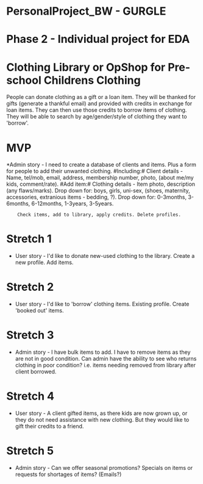 # PersonalProject_BW - GURGLE

# Phase 2 - Individual project for EDA

# Clothing Library or OpShop for Pre-school Childrens Clothing

People can donate clothing as a gift or a loan item. They will be thanked for gifts (generate a thankful email) and provided with credits in exchange for loan items. They can then use those credits to borrow items of clothing. They will be able to search by age/gender/style of clothing they want to 'borrow'. 

# MVP
*Admin story - I need to create a database of clients and items. Plus a form for people to add their unwanted clothing.
      #Including:# Client details - Name, tel/mob, email, address, membership number, photo, (about me/my kids, comment/rate). 
      #Add item:# Clothing details - Item photo, description (any flaws/marks).
        Drop down for: boys, girls, uni-sex, (shoes, maternity, accessories, extranious items - bedding, ?). 
        Drop down for: 0-3months, 3-6months, 6-12months, 1-3years, 3-5years.
                
        Check items, add to library, apply credits. Delete profiles.
                
# Stretch 1
* User story - I'd like to donate new-used clothing to the library. Create a new profile. Add items.

# Stretch 2
* User story - I'd like to 'borrow' clothing items. Existing profile. Create 'booked out' items.

# Stretch 3
* Admin story - I have bulk items to add. I have to remove items as they are not in good condition. Can admin have the ability
 to see who returns clothing in poor condition? i.e. items needing removed from library after client borrowed.

# Stretch 4
* User story - A client gifted items, as there kids are now grown up, or they do not need assistance with new clothing. 
  But they would like to gift their credits to a friend. 
        
# Stretch 5
* Admin story - Can we offer seasonal promotions? Specials on items or requests for shortages of items? (Emails?)
